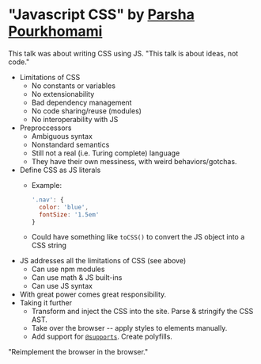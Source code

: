 # "Javascript CSS" by [Parsha Pourkhomami](https://twitter.com/parshap)

This talk was about writing CSS using JS. "This talk is about ideas, not code."

* Limitations of CSS
  * No constants or variables
  * No extensionability
  * Bad dependency management
  * No code sharing/reuse (modules)
  * No interoperability with JS
* Preproccessors
  * Ambiguous syntax
  * Nonstandard semantics
  * Still not a real (i.e. Turing complete) language
  * They have their own messiness, with weird behaviors/gotchas.
* Define CSS as JS literals
  * Example:

      ```javascript
      '.nav': {
        color: 'blue',
        fontSize: '1.5em'
      }
      ```

  * Could have something like `toCSS()` to convert the JS object into a CSS string
* JS addresses all the limitations of CSS (see above)
  * Can use npm modules
  * Can use math & JS built-ins
  * Can use JS syntax
* With great power comes great responsibility.
* Taking it further
  * Transform and inject the CSS into the site. Parse & stringify the CSS AST.
  * Take over the browser -- apply styles to elements manually.
  * Add support for [`@supports`](http://www.w3.org/TR/css3-conditional/#at-supports). Create polyfills.

"Reimplement the browser in the browser."
